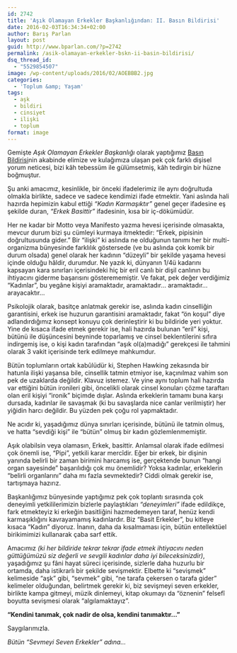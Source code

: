 ```yaml
---
id: 2742
title: 'Aşık Olamayan Erkekler Başkanlığından: II. Basın Bildirisi'
date: 2016-02-03T16:34:34+02:00
author: Barış Parlan
layout: post
guid: http://www.bparlan.com/?p=2742
permalink: /asik-olamayan-erkekler-bskn-ii-basin-bildirisi/
dsq_thread_id:
  - "5529854507"
image: /wp-content/uploads/2016/02/AOEBBB2.jpg
categories:
  - 'Toplum &amp; Yaşam'
tags:
  - aşk
  - bildiri
  - cinsiyet
  - ilişki
  - toplum
format: image
---
```

<div class="ttr_start">
</div>

Gemişte _Aşık Olamayan Erkekler Başkanlığı_ olarak yaptığımız <a href="http://www.bparlan.com/2016/asik-olamayan-erkekler-baskanligindan-basin-bildirisi/" target="_blank">Basın Bildirisi</a>nin akabinde elimize ve kulağımıza ulaşan pek çok farklı dişisel yorum neticesi, bizi kâh tebessüm ile gülümsetmiş, kâh tedirgin bir hüzne boğmuştur.

Şu anki amacımız, kesinlikle, bir önceki ifadelerimiz ile aynı doğrultuda olmakla birlikte, sadece ve sadece kendimizi ifade etmektir. Yani aslında hali hazırda hepimizin kabul ettiği _&#8220;Kadın Karmaşıktır&#8221;_ genel geçer ifadesine eş şekilde duran, _&#8220;Erkek Basittir&#8221;_ ifadesinin, kısa bir iç-dökümüdür.

Her ne kadar bir Motto veya Manifesto yazma hevesi içerisinde olmasakta, mevcur durum bizi şu cümleyi kurmaya itmektedir: &#8220;Erkek, pipisinin doğrultusunda gider.&#8221; Bir &#8220;ilişki&#8221; ki aslında ne olduğunun tanımı her bir multi-organizma bünyesinde farklılık göstersede (ve bu aslında çok komik bir durum olsada) genel olarak her kadının &#8220;düzeyli&#8221; bir şekilde yaşama hevesi içinde olduğu hâldir, durumdur. Ne yazık ki, dünyanın 1/4ü kadarını kapsayan kara sınırları içerisindeki hiç bir eril canlı bir dişil canlının bu ihtiyacını giderme başarısını gösterememiştir. Ve fakat, pek değer verdiğimiz &#8220;Kadınlar&#8221;, bu yegâne kişiyi aramaktadır, aramaktadır&#8230; aramaktadır&#8230; arayacaktır&#8230;

Psikolojik olarak, basitçe anlatmak gerekir ise, aslında kadın cinselliğin garantisini, erkek ise huzurun garantisini aramaktadır, fakat &#8220;ön koşul&#8221; diye adlandırdığımız konsept konuyu çok derinleştirir ki bu bildiride yeri yoktur. Yine de kısaca ifade etmek gerekir ise, hali hazırda bulunan &#8220;eril&#8221; kişi, bütünü ile düşüncesini beyninde toparlamış ve cinsel beklentilerini sıfıra indirgemiş ise, o kişi kadın tarafından &#8220;aşık ol(a)madığı&#8221; gerekçesi ile tahmini olarak 3 vakit içerisinde terk edilmeye mahkumdur.

Bütün toplumların ortak kabûlüdür ki, Stephen Hawking zekasında bir hatunla ilişki yaşansa bile, cinsellik tatmin etmiyor ise, kaçınılmaz vahim son pek de uzaklarda değildir. Klavuz istemez. Ve yine aynı toplum hali hazırda var ettiğini bütün ironileri gibi, öncelikli olarak cinsel konuları çözme taraftarı olan eril kişiyi &#8220;ironik&#8221; biçimde dışlar. Aslında erkeklerin tamamı buna karşı dursada, kadınlar ile savaşmak (ki bu savaşlarda nice canlar verilmiştir) her yiğidin harcı değildir. Bu yüzden pek çoğu rol yapmaktadır.

Ne acıdır ki, yaşadığımız dünya sınırları içerisinde, bütünü ile tatmin olmuş, ve hatta &#8220;sevdiği kişi&#8221; ile &#8220;bütün&#8221; olmuş bir kadın gözlemlenmemiştir.

Aşık olabilsin veya olamasın, Erkek, basittir. Anlamsal olarak ifade edilmesi çok önemli ise, &#8220;Pipi&#8221;, yetkili karar mercîdir. Eğer bir erkek, bir dişinin yanında belirli bir zaman birimini harcamış ise, gerçektende bunun &#8220;hangi organ sayesinde&#8221; başarılıdığı çok mu önemlidir? Yoksa kadınlar, erkeklerin &#8220;belirli organlarını&#8221; daha mı fazla sevmektedir? Ciddi olmak gerekir ise, tartışmaya hazırız.

Başkanlığımız bünyesinde yaptığımız pek çok toplantı sırasında çok deneyimli yetkililerimizin bizlerle paylaştıkları _&#8220;deneyimleri&#8221;_ ifade edildikçe, fark etmekteyiz ki erkeğin basitliğini hazmedemeyen taraf, henüz kendi karmaşıklığını kavrayamamış kadınlardır. Biz &#8220;Basit Erkekler&#8221;, bu kitleye kısaca &#8220;Kadın&#8221; diyoruz. İnanın, daha da kısalmaması için, bütün entellektüel birikimimizi kullanarak çaba sarf ettik.

Amacımız _(ki her bildiride tekrar tekrar ifade etmek ihtiyacını neden güttüğümüzü siz değerli ve sevgili kadınlar daha iyi bileceksinizdir)_, yaşadığımız şu fâni hayat süreci içerisinde, sizlerle daha huzurlu bir ortamda, daha istikrarlı bir şekilde sevişmektir. Elbette ki &#8220;sevişmek&#8221; kelimeside &#8220;aşk&#8221; gibi, &#8220;sevmek&#8221; gibi, &#8220;ne tarafa çekersen o tarafa gider&#8221; kelimeler olduğundan, belirtmek gerekir ki, biz sevişmeyi seven erkekler, birlikte kampa gitmeyi, müzik dinlemeyi, kitap okumayı da &#8220;öznenin&#8221; felsefî boyutta sevişmesi olarak &#8220;algılamaktayız&#8221;.

**&#8220;Kendini tanımak, çok nadir de olsa, kendini tanımaktır&#8230;&#8221;** 

Saygılarımızla.

_Bütün &#8220;Sevmeyi Seven Erkekler&#8221; adına&#8230;_

<div class="ttr_end">
</div>